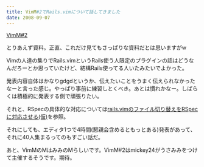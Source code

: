 ```yaml
---
title: VimM#2でRails.vimについて話してきました
date: 2008-09-07
---
```

<a href="http://wiki.livedoor.jp/biowithit/d/VimM%232">VimM#2</a>

とりあえず資料。正直、これだけ見てもさっぱりな資料だとは思いますがw


Vimの人達の集りでRails.vimというRails使う人限定のプラグインの話はどうなんだろーとか思っていたけど、結構Rails使ってる人いたみたいでよかった。

発表内容自体はかなりgdgdというか、伝えたいことをうまく伝えられなかったなーと言った感じ。やっぱり事前に練習しとくべき。あとは慣れかなー。しばらくは積極的に発表する側で頑張りたい。

それと、RSpecの具体的な対応については<a href="http://ukstudio.jp/2008/06/05/rails_vim_rspec/">rails.vimのファイル切り替えをRSpecに対応させる(仮)</a>を参照。

それにしても、エディタ1つで4時間(懇親会含めるともっとある)発表があって、それに40人集まるってのもすごい話だ。

あと、VimMのMはみみのMらしいです。VimM#2はmickey24がうさみみをつけて主催するそうです。期待。